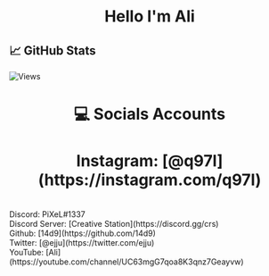 <h1 align="center">Hello I'm Ali </h1>

## &#x1f4c8; GitHub Stats

![Views](https://gpvc.arturio.dev/14d9) 

<h1 align="center">&#x1F4BB; Socials Accounts </h1>

<h1 align="center">Instagram: [@q97l](https://instagram.com/q97l) </h1>
<br>
Discord: PiXeL#1337
<br>
Discord Server: [Creative Station](https://discord.gg/crs)
<br>
Github: [14d9](https://github.com/14d9)
<br>
Twitter: [@ejju](https://twitter.com/ejju)
<br>
YouTube: [Ali](https://youtube.com/channel/UC63mgG7qoa8K3qnz7Geayvw)
